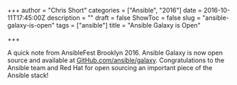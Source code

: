 +++
author = "Chris Short"
categories = ["Ansible", "2016"]
date = 2016-10-11T17:45:00Z
description = ""
draft = false
ShowToc = false
slug = "ansible-galaxy-is-open"
tags = ["ansible"]
title = "Ansible Galaxy is Open"

+++

A quick note from AnsibleFest Brooklyn 2016. Ansible Galaxy is now open source and available at [GitHub.com/ansible/galaxy](https://github.com/ansible/galaxy). Congratulations to the Ansible team and Red Hat for open sourcing an important piece of the Ansible stack!
